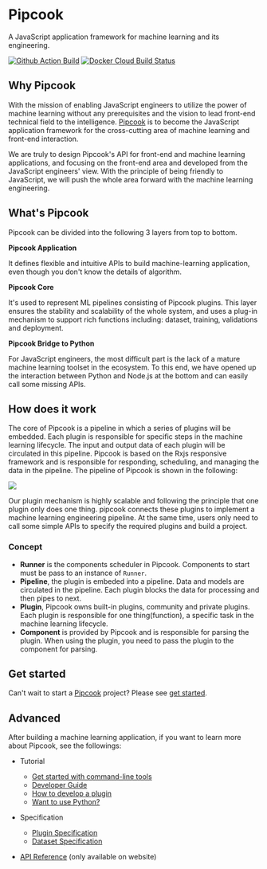 # Pipcook

A JavaScript application framework for machine learning and its engineering.

<a href="https://github.com/alibaba/pipcook/actions">
  <img alt="Github Action Build" src="https://github.com/alibaba/pipcook/workflows/build/badge.svg?branch=master&event=push"></a>
<a href="https://hub.docker.com/r/pipcook/pipcook">
  <img alt="Docker Cloud Build Status" src="https://img.shields.io/docker/cloud/build/pipcook/pipcook"></a>

## Why Pipcook

With the mission of enabling JavaScript engineers to utilize the power of machine learning without any prerequisites and the vision to lead front-end technical field to the intelligence. [Pipcook][] is to become the JavaScript application framework for the cross-cutting area of machine learning and front-end interaction.

We are truly to design Pipcook's API for front-end and machine learning applications, and focusing on the front-end area and developed from the JavaScript engineers' view. With the principle of being friendly to JavaScript, we will push the whole area forward with the machine learning engineering.

## What's Pipcook

Pipcook can be divided into the following 3 layers from top to bottom.

__Pipcook Application__

It defines flexible and intuitive APIs to build machine-learning application, even though you don't know the details 
of algorithm.

__Pipcook Core__

It's used to represent ML pipelines consisting of Pipcook plugins. This layer ensures the stability and scalability 
of the whole system, and uses a plug-in mechanism to support rich functions including: dataset, training, validations
and deployment.

__Pipcook Bridge to Python__

For JavaScript engineers, the most difficult part is the lack of a mature machine learning toolset in the ecosystem.
To this end, we have opened up the interaction between Python and Node.js at the bottom and can easily call some 
missing APIs.

## How does it work

The core of Pipcook is a pipeline in which a series of plugins will be embedded. Each plugin is responsible for specific steps in the machine learning lifecycle. The input and output data of each plugin will be circulated in this pipeline. Pipcook is based on the Rxjs responsive framework and is responsible for responding, scheduling, and managing the data in the pipeline. The pipeline of Pipcook is shown in the following:

![](https://img.alicdn.com/tfs/TB1eZrDtkT2gK0jSZFkXXcIQFXa-2323-969.png)

Our plugin mechanism is highly scalable and following the principle that one plugin only does one thing. pipcook connects these plugins to implement a machine learning engineering pipeline. At the same time, users only need to call some simple APIs to specify the required plugins and build a project.

### Concept

- **Runner** is the components scheduler in Pipcook. Components to start must be pass to an instance of `Runner`.
- **Pipeline**, the plugin is embeded into a pipeline. Data and models are circulated in the pipeline. Each plugin blocks the data for processing and then pipes to next.
- **Plugin**, Pipcook owns built-in plugins, community and private plugins. Each plugin is responsible for one thing(function), a specific task in the machine learning lifecycle.
- **Component** is provided by Pipcook and is responsible for parsing the plugin. When using the plugin, you need to pass the plugin to the component for parsing.

## Get started

Can't wait to start a [Pipcook][] project? Please see [get started](tutorials/get-started.md).

## Advanced

After building a machine learning application, if you want to learn more about Pipcook, see the followings:

- Tutorial
  - [Get started with command-line tools](./tutorials/get-started-with-cli.md)
  - [Developer Guide](./devel/developer-guide.md)
  - [How to develop a plugin](./tutorials/how-to-develop-a-plugin.md)
  - [Want to use Python?](./tutorials/want-to-use-python.md)

- Specification
  - [Plugin Specification](./spec/plugin.md)
  - [Dataset Specification](./spec/dataset.md)

- [API Reference](/typedoc) (only available on website)

[Pipcook]: https://github.com/alibaba/pipcook

